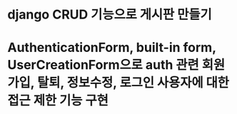 # django CRUD 기능으로 게시판 만들기 
# AuthenticationForm, built-in form, UserCreationForm으로 auth 관련 회원가입, 탈퇴, 정보수정, 로그인 사용자에 대한 접근 제한 기능 구현